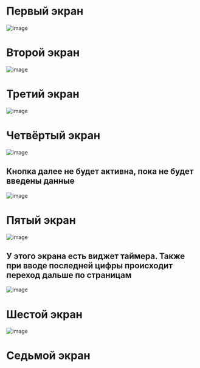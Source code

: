 <h1> Первый экран </h1>


![image](https://github.com/DubstepTC/flutter_beginning/assets/118935884/af2dc392-6d0a-468e-a1c5-3ef4a1f16271)


<h1> Второй экран </h1>


![image](https://github.com/DubstepTC/flutter_beginning/assets/118935884/48c7baa0-b94f-4c29-b1ef-48dc25f46ea4)



<h1> Третий экран </h1>

![image](https://github.com/DubstepTC/flutter_beginning/assets/118935884/f5e696e7-56ae-4a8c-82f3-20beeb7691ff)


<h1> Четвёртый экран </h1>

![image](https://github.com/DubstepTC/flutter_beginning/assets/118935884/505e2e8c-e615-4f29-9b57-68046cf19e89)

<h2> Кнопка далее не будет активна, пока не будет введены данные </h2>

![image](https://github.com/DubstepTC/flutter_beginning/assets/118935884/b81596db-b70e-4c37-94bb-c44b30aa524d)


<h1> Пятый экран </h1>

![image](https://github.com/DubstepTC/flutter_beginning/assets/118935884/c0bcb753-76f8-4fed-b92a-9dadca4b11d2)

<h2> У этого экрана есть виджет таймера. Также при вводе последней цифры происходит переход дальше по страницам </h2>

![image](https://github.com/DubstepTC/flutter_beginning/assets/118935884/cb1e6470-fd30-45a5-b03e-6b6e50658c16)



<h1> Шестой экран </h1>

![image](https://github.com/DubstepTC/flutter_beginning/assets/118935884/65b0c9b3-7914-4c4c-b51f-08e00218a979)


<h1> Седьмой экран </h1>
